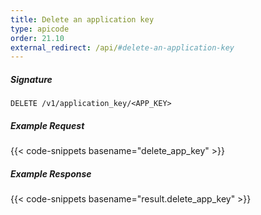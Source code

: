```yaml
---
title: Delete an application key
type: apicode
order: 21.10
external_redirect: /api/#delete-an-application-key
---
```


##### Signature

`DELETE /v1/application_key/<APP_KEY>`

##### Example Request

{{< code-snippets basename="delete_app_key" >}}

##### Example Response

{{< code-snippets basename="result.delete_app_key" >}}
